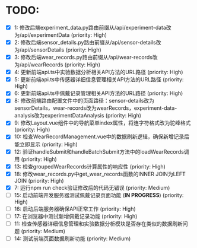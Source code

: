 # TODO:

- [x] 1: 修改后端experiment_data.py路由前缀从/api/experiment-data改为/api/experimentData (priority: High)
- [x] 2: 修改后端sensor_details.py路由前缀从/api/sensor-details改为/api/sensorDetails (priority: High)
- [x] 3: 修改后端wear_records.py路由前缀从/api/wear-records改为/api/wearRecords (priority: High)
- [x] 4: 更新前端api.ts中实验数据分析相关API方法的URL路径 (priority: High)
- [x] 5: 更新前端api.ts中传感器详细信息管理相关API方法的URL路径 (priority: High)
- [x] 6: 更新前端api.ts中佩戴记录管理相关API方法的URL路径 (priority: High)
- [x] 8: 修改前端路由配置文件中的页面路径：sensor-details改为sensorDetails，wear-records改为wearRecords，experiment-data-analysis改为experimentDataAnalysis (priority: High)
- [x] 9: 修改Layout.vue组件中的导航菜单index属性，将连字符格式改为驼峰格式 (priority: High)
- [x] 10: 检查WearRecordManagement.vue中的数据刷新逻辑，确保新增记录后能立即显示 (priority: High)
- [x] 12: 验证handleSubmit和handleBatchSubmit方法中的loadWearRecords调用 (priority: High)
- [x] 13: 检查groupedWearRecords计算属性的响应性 (priority: High)
- [x] 18: 修改wear_records.py中get_wear_records函数的INNER JOIN为LEFT JOIN (priority: High)
- [x] 7: 运行npm run check验证修改后的代码无错误 (priority: Medium)
- [ ] 15: 启动前端开发服务器测试佩戴记录页面功能 (**IN PROGRESS**) (priority: High)
- [ ] 16: 启动后端服务器确保API正常工作 (priority: High)
- [ ] 17: 在浏览器中测试新增佩戴记录功能 (priority: High)
- [ ] 11: 检查传感器详细信息管理和实验数据分析模块是否存在类似的数据刷新问题 (priority: Medium)
- [ ] 14: 测试前端页面数据刷新功能 (priority: Medium)
